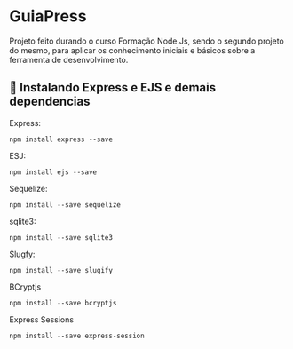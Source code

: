 # GuiaPress
Projeto feito durando o curso Formação Node.Js, sendo o segundo projeto do mesmo, para aplicar os conhecimento iniciais e básicos sobre a ferramenta de desenvolvimento.

  ## 🚀 Instalando Express e EJS e demais dependencias

Express:
```
npm install express --save
```

ESJ:
```
npm install ejs --save
```

Sequelize:
```
npm install --save sequelize
```

sqlite3:
```
npm install --save sqlite3
```

Slugfy:
```
npm install --save slugify
```

BCryptjs
```
npm install --save bcryptjs
```

Express Sessions
```
npm install --save express-session
```